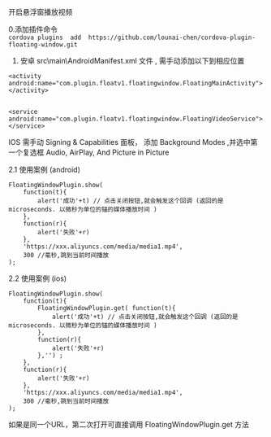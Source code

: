 开启悬浮窗播放视频

0.添加插件命令  
`cordova plugins  add  https://github.com/lounai-chen/cordova-plugin-floating-window.git`  

    


1. 安卓 src\main\AndroidManifest.xml 文件 , 需手动添加以下到相应位置  

 ```
 <activity android:name="com.plugin.floatv1.floatingwindow.FloatingMainActivity"></activity>  
 

 <service android:name="com.plugin.floatv1.floatingwindow.FloatingVideoService"></service>  
```  
IOS 需手动 Signing & Capabilities 面板， 添加 Background Modes ,并选中第一个复选框 Audio, AirPlay, And Picture in Picture  




2.1 使用案例 (android)
```
FloatingWindowPlugin.show(
    function(t){
        alert('成功'+t) // 点击关闭按钮,就会触发这个回调 (返回的是 microseconds. 以微秒为单位的锚的媒体播放时间 )
    },
    function(r){
        alert('失败'+r)
    },
    'https://xxx.aliyuncs.com/media/media1.mp4',
    300 //毫秒,跳到当前时间播放
);
```


2.2 使用案例 (ios)
```
FloatingWindowPlugin.show(
    function(t){
        FloatingWindowPlugin.get( function(t){
            alert('成功'+t) // 点击关闭按钮,就会触发这个回调 (返回的是 microseconds. 以微秒为单位的锚的媒体播放时间 )
        },
        function(r){
            alert('失败'+r)
        },'') ;
    },
    function(r){
        alert('失败'+r)
    },
    'https://xxx.aliyuncs.com/media/media1.mp4',
    300 //毫秒,跳到当前时间播放
);
```
如果是同一个URL，第二次打开可直接调用 FloatingWindowPlugin.get 方法  
